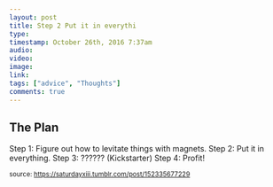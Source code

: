 ```yaml
---
layout: post
title: Step 2 Put it in everythi
type: 
timestamp: October 26th, 2016 7:37am
audio: 
video: 
image: 
link: 
tags: ["advice", "Thoughts"]
comments: true
---
```

## The Plan ##
Step 1: Figure out how to levitate things with magnets.
Step 2: Put it in everything.
Step 3: ?????? (Kickstarter)
Step 4: Profit!
<br/>
  
<small>source: https://saturdayxiii.tumblr.com/post/152335677229</small>